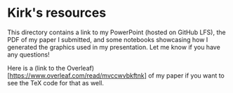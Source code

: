 # Kirk's resources

This directory contains a link to my PowerPoint (hosted on GitHub LFS), the PDF of my paper I submitted, and some notebooks showcasing how I generated the graphics used in my presentation. Let me know if you have any questions!

Here is a (link to the Overleaf)[https://www.overleaf.com/read/mvccwvbkftnk] of my paper if you want to see the TeX code for that as well.
